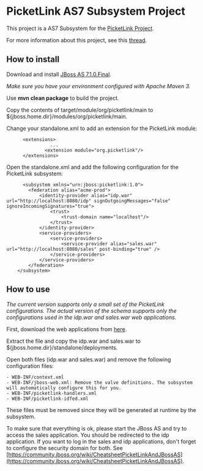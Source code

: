 # PicketLink AS7 Subsystem Project #

This project is a AS7 Subsystem for the [PicketLink Project](http://www.jboss.org/picketlink "PicketLink Project").

For more information about this project, see this [thread](https://community.jboss.org/thread/196424 "PicketLink Subsystem Discussion Thread"). 

## How to install ##

Download and install [JBoss AS 7.1.0.Final](http://www.jboss.org/jbossas/downloads/ "JBoss AS7 Downloads").

*Make sure you have your environment configured with Apache Maven 3.*

Use **mvn clean package** to build the project.

Copy the contents of target/module/org/picketlink/main to ${jboss.home.dir}/modules/org/picketlink/main.

Change your standalone.xml to add an extension for the PicketLink module:

          <extensions>
                    ...
                  <extension module="org.picketlink"/>
          </extensions>

Open the standalone.xml and add the following configuration for the PicketLink subsystem:

          <subsystem xmlns="urn:jboss:picketlink:1.0">
            <federation alias="acme-prod">
                <identity-provider alias="idp.war" url="http://localhost:8080/idp" signOutgoingMessages="false" ignoreIncomingSignatures="true">
                    <trust>
                        <trust-domain name="localhost"/>
                    </trust>
                </identity-provider>
                <service-providers>
                    <service-providers>
                        <service-provider alias="sales.war" url="http://localhost:8080/sales" post-binding="true" />
                    </service-providers>
                </service-providers>
            </federation>
        </subsystem>

## How to use ##
 
*The current version supports only a small set of the PicketLink configurations. The actual version of the schema supports only the configurations used in the idp.war and sales.war web applications.*
 
First, download the web applications from [here](https://repository.jboss.org/nexus/content/groups/public/org/picketlink/picketlink-fed-webapps-as7-assembly/2.0.2.Final/picketlink-fed-webapps-as7-assembly-2.0.2.Final.zip "PicketLink Examples Web Applications").

Extract the file and copy the idp.war and sales.war to ${jboss.home.dir}/standalone/deployments.

Open both files (idp.war and sales.war) and remove the following configuration files:

	- WEB-INF/context.xml
	- WEB-INF/jboss-web.xml: Remove the valve definitions. The subsystem will automatically configure this for you.
	- WEB-INF/picketlink-handlers.xml
	- WEB-INF/picketlink-idfed.xml

These files must be removed since they will be generated at runtime by the subsystem.

To make sure that everything is ok, please start the JBoss AS and try to access the sales application. You should be redirected to the idp application. If you want to log in the sales and idp applications, don't forget to configure the security domain for both. See [https://community.jboss.org/wiki/CheatsheetPicketLinkAndJBossAS](https://community.jboss.org/wiki/CheatsheetPicketLinkAndJBossAS).
